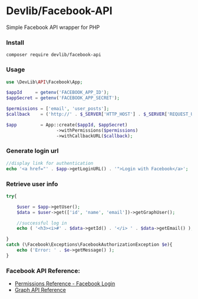 # Devlib/Facebook-API
Simple Facebook API wrapper for PHP

### Install
`composer require devlib/facebook-api`

### Usage
```php
use \DevLib\API\Facebook\App;

$appId     = getenv('FACEBOOK_APP_ID');
$appSecret = getenv('FACEBOOK_APP_SECRET');

$permissions = ['email', 'user_posts'];
$callback    = ('http://' . $_SERVER['HTTP_HOST'] . $_SERVER['REQUEST_URI'] . '?callback=1');

$app         = App::create($appId, $appSecret)
                   ->withPermissions($permissions)
                   ->withCallbackURL($callback);
```

### Generate login url
```php
//display link for authentication
echo '<a href="' . $app->getLoginURL() . '">Login with Facebook</a>';
```

### Retrieve user info
```php
try{

    $user = $app->getUser();
    $data = $user->get(['id', 'name', 'email'])->getGraphUser();

    //successful log in
    echo ( '<h3><i>#' . $data->getId() . '</i> ' . $data->getEmail() );

}
catch (\Facebook\Exceptions\FacebookAuthorizationException $e){
    echo ('Error: ' . $e->getMessage() );
}
```

### Facebook API Reference:
 - [Permissions Reference - Facebook Login](https://developers.facebook.com/docs/facebook-login/permissions)
 - [Graph API Reference](https://developers.facebook.com/docs/graph-api/reference/)

